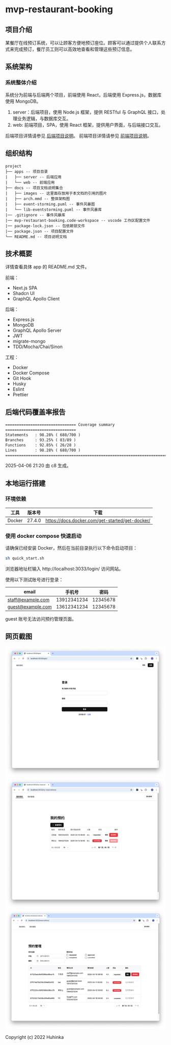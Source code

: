 # mvp-restaurant-booking

## 项目介绍

某餐厅在线预订系统，可以让顾客方便地预订座位。顾客可以通过提供个人联系方式来完成预订，餐厅员工则可以高效地查看和管理这些预订信息。

## 系统架构

### 系统整体介绍

系统分为前端与后端两个项目，前端使用 React，后端使用 Express.js，数据库使用 MongoDB。

1. server：后端项目，使用 Node.js 框架，提供 RESTful 与 GraphQL 接口，处理业务逻辑，与数据库交互。
2. web: 前端项目，SPA，使用 React 框架，提供用户界面，与后端接口交互。

后端项目详情请参见 [后端项目说明](./apps/server/README.md)。
前端项目详情请参见 [前端项目说明](./apps/web/README.md)。

## 组织结构

```
project
├── apps -- 项目目录
|   ├── server -- 后端应用
|   └── web -- 前端应用
├── docs -- 项目文档说明集合
|   ├── images -- 这里面存放用于本文档的引用的图片
|   ├── arch.mmd -- 整体架构图
|   ├── event-storming.puml -- 事件风暴图
|   └── lib-eventstorming.puml -- 事件风暴库
|── .gitignore -- 事件风暴库
|── mvp-restaurant-booking.code-workspace -- vscode 工作区配置文件
|── package-lock.json -- 包依赖锁文件
|── package.json -- 项目配置文件
└── README.md -- 项目说明文档
```

## 技术概要

详情查看具体 app 的 README.md 文件。

前端：

- Next.js SPA
- Shadcn UI
- GraphQL Apollo Client

后端：

- Express.js
- MongoDB
- GraphQL Apollo Server
- JWT
- migrate-mongo
- TDD/Mocha/Chai/Sinon

工程：

- Docker
- Docker Compose
- Git Hook
- Husky
- Eslint
- Prettier

## 后端代码覆盖率报告

```
=============================== Coverage summary ===============================
Statements   : 98.28% ( 688/700 )
Branches     : 93.25% ( 83/89 )
Functions    : 92.85% ( 26/28 )
Lines        : 98.28% ( 688/700 )
================================================================================
```

2025-04-06 21:20 由 c8 生成。

## 本地运行搭建

### 环境依赖

| 工具   | 版本号 | 下载                                            |
| ------ | ------ | ----------------------------------------------- |
| Docker | 27.4.0 | https://docs.docker.com/get-started/get-docker/ |

### 使用 docker compose 快速启动

请确保已经安装 Docker，然后在当前目录执行以下命令启动项目：

```bash
sh quick_start.sh
```

浏览器地址栏输入 http://localhost:3033/login/ 访问网站。

使用以下测试账号进行登录：

| email             | 手机号      | 密码     |
| ----------------- | ----------- | -------- |
| staff@example.com | 13912341234 | 12345678 |
| guest@example.com | 13612341234 | 12345678 |

guest 账号无法访问预约管理页面。

## 网页截图

![登录页面](./docs/images/snapshot00.png)
![我的预约](./docs/images/snapshot01.png)
![预约管理](./docs/images/snapshot02.png)

Copyright (c) 2022 Huhinka
